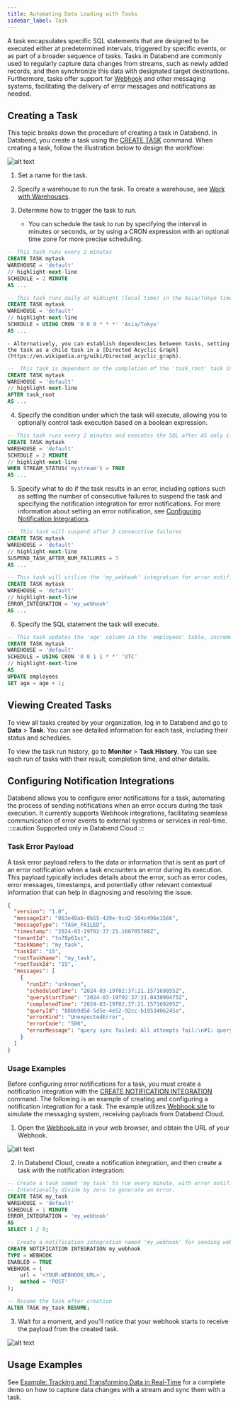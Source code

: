 ```yaml
---
title: Automating Data Loading with Tasks
sidebar_label: Task
---
```


A task encapsulates specific SQL statements that are designed to be executed either at predetermined intervals, triggered by specific events, or as part of a broader sequence of tasks. Tasks in Databend are commonly used to regularly capture data changes from streams, such as newly added records, and then synchronize this data with designated target destinations. Furthermore, tasks offer support for [Webhook](https://en.wikipedia.org/wiki/Webhook) and other messaging systems, facilitating the delivery of error messages and notifications as needed.

## Creating a Task

This topic breaks down the procedure of creating a task in Databend. In Databend, you create a task using the [CREATE TASK](/sql/sql-commands/ddl/task/ddl-create_task) command. When creating a task, follow the illustration below to design the workflow:

![alt text](/img/load/task.png)

1. Set a name for the task.
2. Specify a warehouse to run the task. To create a warehouse, see [Work with Warehouses](/guides/cloud/using-databend-cloud/warehouses).
3. Determine how to trigger the task to run.

   - You can schedule the task to run by specifying the interval in minutes or seconds, or by using a CRON expression with an optional time zone for more precise scheduling.

```sql title='Examples:'
-- This task runs every 2 minutes
CREATE TASK mytask
WAREHOUSE = 'default'
// highlight-next-line
SCHEDULE = 2 MINUTE
AS ...

-- This task runs daily at midnight (local time) in the Asia/Tokyo timezone
CREATE TASK mytask
WAREHOUSE = 'default'
// highlight-next-line
SCHEDULE = USING CRON '0 0 0 * * *' 'Asia/Tokyo'
AS ...
```

    - Alternatively, you can establish dependencies between tasks, setting the task as a child task in a [Directed Acyclic Graph](https://en.wikipedia.org/wiki/Directed_acyclic_graph).

```sql title='Examples:'
--  This task is dependent on the completion of the 'task_root' task in the DAG
CREATE TASK mytask
WAREHOUSE = 'default'
// highlight-next-line
AFTER task_root
AS ...
```

4. Specify the condition under which the task will execute, allowing you to optionally control task execution based on a boolean expression.

```sql title='Examples:'
-- This task runs every 2 minutes and executes the SQL after AS only if 'mystream' contains data changes
CREATE TASK mytask
WAREHOUSE = 'default'
SCHEDULE = 2 MINUTE
// highlight-next-line
WHEN STREAM_STATUS('mystream') = TRUE
AS ...
```

5. Specify what to do if the task results in an error, including options such as setting the number of consecutive failures to suspend the task and specifying the notification integration for error notifications. For more information about setting an error notification, see [Configuring Notification Integrations](#configuring-notification-integrations).

```sql title='Examples:'
--  This task will suspend after 3 consecutive failures
CREATE TASK mytask
WAREHOUSE = 'default'
// highlight-next-line
SUSPEND_TASK_AFTER_NUM_FAILURES = 3
AS ...

-- This task will utilize the 'my_webhook' integration for error notifications.
CREATE TASK mytask
WAREHOUSE = 'default'
// highlight-next-line
ERROR_INTEGRATION = 'my_webhook'
AS ...
```

6. Specify the SQL statement the task will execute.

```sql title='Examples:'
-- This task updates the 'age' column in the 'employees' table, incrementing it by 1 every year.
CREATE TASK mytask
WAREHOUSE = 'default'
SCHEDULE = USING CRON '0 0 1 1 * *' 'UTC'
// highlight-next-line
AS
UPDATE employees
SET age = age + 1;
```

## Viewing Created Tasks

To view all tasks created by your organization, log in to Databend and go to **Data** > **Task**. You can see detailed information for each task, including their status and schedules.

To view the task run history, go to **Monitor** > **Task History**. You can see each run of tasks with their result, completion time, and other details.

## Configuring Notification Integrations

Databend allows you to configure error notifications for a task, automating the process of sending notifications when an error occurs during the task execution. It currently supports Webhook integrations, facilitating seamless communication of error events to external systems or services in real-time.
:::caution
Supported only in Databend Cloud
:::

### Task Error Payload

A task error payload refers to the data or information that is sent as part of an error notification when a task encounters an error during its execution. This payload typically includes details about the error, such as error codes, error messages, timestamps, and potentially other relevant contextual information that can help in diagnosing and resolving the issue.

```json title='Task Error Payload Example:'
{
  "version": "1.0",
  "messageId": "063e40ab-0b55-439e-9cd2-504c496e1566",
  "messageType": "TASK_FAILED",
  "timestamp": "2024-03-19T02:37:21.160705788Z",
  "tenantId": "tn78p61xz",
  "taskName": "my_task",
  "taskId": "15",
  "rootTaskName": "my_task",
  "rootTaskId": "15",
  "messages": [
    {
      "runId": "unknown",
      "scheduledTime": "2024-03-19T02:37:21.157169855Z",
      "queryStartTime": "2024-03-19T02:37:21.043090475Z",
      "completedTime": "2024-03-19T02:37:21.157169205Z",
      "queryId": "88bb9d5d-5d5e-4e52-92cc-b1953406245a",
      "errorKind": "UnexpectedError",
      "errorCode": "500",
      "errorMessage": "query sync failed: All attempts fail:\n#1: query error: code: 1006, message: divided by zero while evaluating function `divide(1, 0)`"
    }
  ]
}
```

### Usage Examples

Before configuring error notifications for a task, you must create a notification integration with the [CREATE NOTIFICATION INTEGRATION](/sql/sql-commands/ddl/notification/ddl-create-notification) command. The following is an example of creating and configuring a notification integration for a task. The example utilizes [Webhook.site](http://webhook.site) to simulate the messaging system, receiving payloads from Databend Cloud.

1. Open the [Webhook.site](http://webhook.site) in your web browser, and obtain the URL of your Webhook.

![alt text](/img/load/webhook-1.png)

2. In Databend Cloud, create a notification integration, and then create a task with the notification integration:

```sql
-- Create a task named 'my_task' to run every minute, with error notifications sent to 'my_webhook'.
-- Intentionally divide by zero to generate an error.
CREATE TASK my_task
WAREHOUSE = 'default'
SCHEDULE = 1 MINUTE
ERROR_INTEGRATION = 'my_webhook'
AS
SELECT 1 / 0;

-- Create a notification integration named 'my_webhook' for sending webhook notifications.
CREATE NOTIFICATION INTEGRATION my_webhook
TYPE = WEBHOOK
ENABLED = TRUE
WEBHOOK = (
    url = '<YOUR-WEBHOOK_URL>',
    method = 'POST'
);

-- Resume the task after creation
ALTER TASK my_task RESUME;
```

3. Wait for a moment, and you'll notice that your webhook starts to receive the payload from the created task.

![alt text](/img/load/webhook-2.png)

## Usage Examples

See [Example: Tracking and Transforming Data in Real-Time](01-stream.md#example-tracking-and-transforming-data-in-real-time) for a complete demo on how to capture data changes with a stream and sync them with a task.
